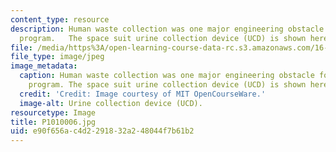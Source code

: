 ```yaml
---
content_type: resource
description: Human waste collection was one major engineering obstacle for the space
  program.   The space suit urine collection device (UCD) is shown here.
file: /media/https%3A/open-learning-course-data-rc.s3.amazonaws.com/16-885j-aircraft-systems-engineering-fall-2005/e90f656ac4d2291832a248044f7b61b2_P1010006.jpg
file_type: image/jpeg
image_metadata:
  caption: Human waste collection was one major engineering obstacle for the space
    program. The space suit urine collection device (UCD) is shown here.
  credit: 'Credit: Image courtesy of MIT OpenCourseWare.'
  image-alt: Urine collection device (UCD).
resourcetype: Image
title: P1010006.jpg
uid: e90f656a-c4d2-2918-32a2-48044f7b61b2
---
```

